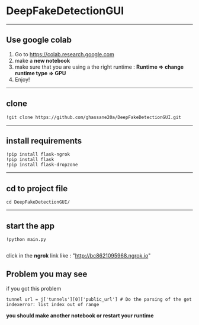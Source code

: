 # DeepFakeDetectionGUI
---
## Use google colab
1. Go to https://colab.research.google.com
2. make a **new notebook**
3. make sure that you are using a the right runtime : **Runtime => change runtime type => GPU** 
4. Enjoy!
---
## clone 
```
!git clone https://github.com/ghassane20a/DeepFakeDetectionGUI.git
```
---------
## install requirements
```
!pip install flask-ngrok
!pip install flask
!pip install flask-dropzone
```
---
## cd to project file 
```
cd DeepFakeDetectionGUI/
```
---
## start the app 
```
!python main.py


```
click in the **ngrok** link like : "http://bc8621095968.ngrok.io"

## Problem you may see

if you got this problem 
```
tunnel url = j['tunnels'][0]['public_url'] # Do the parsing of the get
indexerror: list index out of range
```
**you should make another notebook or restart your runtime**
